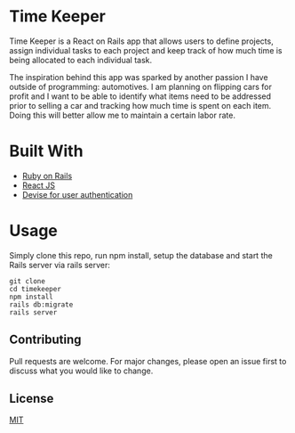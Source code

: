 # Time Keeper
Time Keeper is a React on Rails app that allows users to define projects, assign individual tasks to each project and keep track of how much time is being allocated to each individual task.

The inspiration behind this app was sparked by another passion I have outside of programming: automotives. I am planning on flipping cars for profit and I want to be able to identify what items need to be addressed prior to selling a car and tracking how much time is spent on each item. Doing this will better allow me to maintain a certain labor rate.

# Built With
- [Ruby on Rails](https://rubyonrails.org/)
- [React JS](https://reactjs.org/)
- [Devise for user authentication](https://github.com/heartcombo/devise)

# Usage
Simply clone this repo, run npm install, setup the database and start the Rails server via rails server:

```
git clone
cd timekeeper
npm install
rails db:migrate
rails server
```
## Contributing
Pull requests are welcome. For major changes, please open an issue first to discuss what you would like to change.

## License
[MIT](https://choosealicense.com/licenses/mit/)